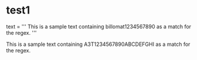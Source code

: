 # test1

text = '''
This is a sample text containing billomat1234567890 as a match for the regex.
'''


This is a sample text containing A3T1234567890ABCDEFGHI as a match for the regex.


